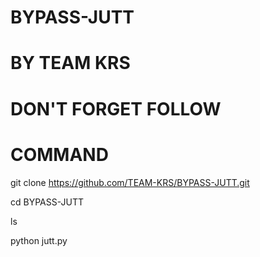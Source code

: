 # BYPASS-JUTT

# BY TEAM KRS

# DON'T FORGET FOLLOW


# COMMAND

git clone https://github.com/TEAM-KRS/BYPASS-JUTT.git

cd BYPASS-JUTT

ls

python jutt.py
